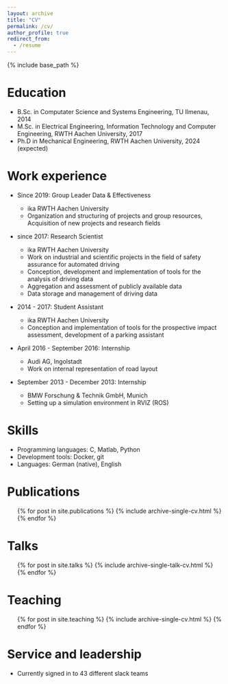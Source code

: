 ```yaml
---
layout: archive
title: "CV"
permalink: /cv/
author_profile: true
redirect_from:
  - /resume
---
```


{% include base_path %}

Education
======
* B.Sc. in Computater Science and Systems Engineering, TU Ilmenau, 2014
* M.Sc. in Electrical Engineering, Information Technology and Computer Engineering, RWTH Aachen University, 2017
* Ph.D in Mechanical Engineering, RWTH Aachen University, 2024 (expected)

Work experience
======
* Since 2019: Group Leader Data & Effectiveness
  * ika RWTH Aachen University
  * Organization and structuring of projects and group resources, Acquisition of new projects and research fields
  
* since 2017: Research Scientist
  * ika RWTH Aachen University
  * Work on industrial and scientific projects in the field of safety assurance for automated driving
  * Conception, development and implementation of tools for the analysis of driving data
  * Aggregation and assessment of publicly available data
  * Data storage and management of driving data

* 2014 - 2017: Student Assistant
  * ika RWTH Aachen University
  * Conception and implementation of tools for the prospective impact assessment, development of a parking assistant

* April 2016 - September 2016: Internship
  * Audi AG, Ingolstadt
  * Work on internal representation of road layout
  
* September 2013 - December 2013: Internship
  * BMW Forschung & Technik GmbH, Munich
  * Setting up a simulation environment in RVIZ (ROS)

Skills
======
* Programming languages: C, Matlab, Python
* Development tools: Docker, git
* Languages: German (native), English

Publications
======
  <ul>{% for post in site.publications %}
    {% include archive-single-cv.html %}
  {% endfor %}</ul>
  
Talks
======
  <ul>{% for post in site.talks %}
    {% include archive-single-talk-cv.html %}
  {% endfor %}</ul>
  
Teaching
======
  <ul>{% for post in site.teaching %}
    {% include archive-single-cv.html %}
  {% endfor %}</ul>
  
Service and leadership
======
* Currently signed in to 43 different slack teams
